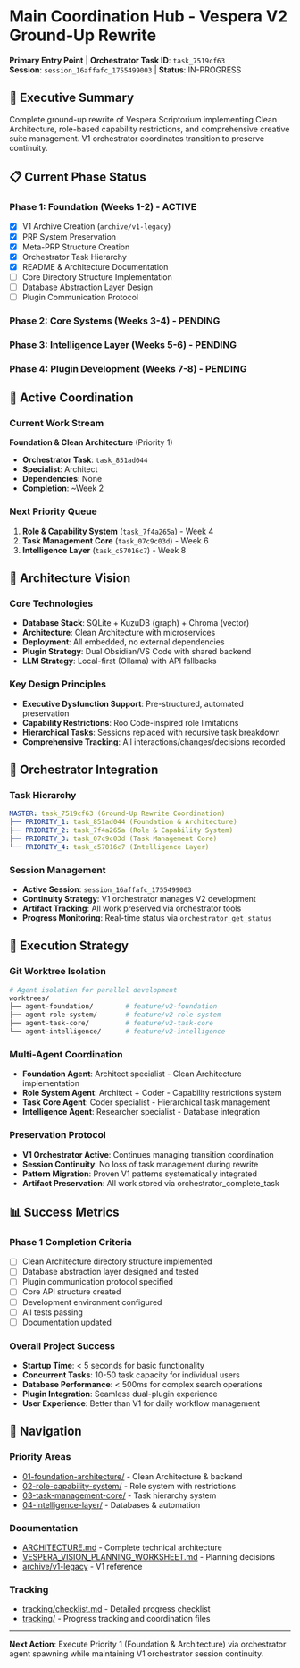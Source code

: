 # Main Coordination Hub - Vespera V2 Ground-Up Rewrite

**Primary Entry Point** | **Orchestrator Task ID**: `task_7519cf63`  
**Session**: `session_16affafc_1755499003` | **Status**: IN-PROGRESS

## 🎯 Executive Summary

Complete ground-up rewrite of Vespera Scriptorium implementing Clean Architecture, role-based capability restrictions, and comprehensive creative suite management. V1 orchestrator coordinates transition to preserve continuity.

## 📋 Current Phase Status

### Phase 1: Foundation (Weeks 1-2) - **ACTIVE**
- [x] V1 Archive Creation (`archive/v1-legacy`)
- [x] PRP System Preservation 
- [x] Meta-PRP Structure Creation
- [x] Orchestrator Task Hierarchy
- [x] README & Architecture Documentation
- [ ] Core Directory Structure Implementation
- [ ] Database Abstraction Layer Design
- [ ] Plugin Communication Protocol

### Phase 2: Core Systems (Weeks 3-4) - PENDING
### Phase 3: Intelligence Layer (Weeks 5-6) - PENDING  
### Phase 4: Plugin Development (Weeks 7-8) - PENDING

## 🔄 Active Coordination

### Current Work Stream
**Foundation & Clean Architecture** (Priority 1)
- **Orchestrator Task**: `task_851ad044`
- **Specialist**: Architect
- **Dependencies**: None
- **Completion**: ~Week 2

### Next Priority Queue
1. **Role & Capability System** (`task_7f4a265a`) - Week 4
2. **Task Management Core** (`task_07c9c03d`) - Week 6  
3. **Intelligence Layer** (`task_c57016c7`) - Week 8

## 🎨 Architecture Vision

### Core Technologies
- **Database Stack**: SQLite + KuzuDB (graph) + Chroma (vector)
- **Architecture**: Clean Architecture with microservices
- **Deployment**: All embedded, no external dependencies
- **Plugin Strategy**: Dual Obsidian/VS Code with shared backend
- **LLM Strategy**: Local-first (Ollama) with API fallbacks

### Key Design Principles
- **Executive Dysfunction Support**: Pre-structured, automated preservation
- **Capability Restrictions**: Roo Code-inspired role limitations
- **Hierarchical Tasks**: Sessions replaced with recursive task breakdown
- **Comprehensive Tracking**: All interactions/changes/decisions recorded

## 🔧 Orchestrator Integration

### Task Hierarchy
```yaml
MASTER: task_7519cf63 (Ground-Up Rewrite Coordination)
├── PRIORITY_1: task_851ad044 (Foundation & Architecture)
├── PRIORITY_2: task_7f4a265a (Role & Capability System)  
├── PRIORITY_3: task_07c9c03d (Task Management Core)
└── PRIORITY_4: task_c57016c7 (Intelligence Layer)
```

### Session Management
- **Active Session**: `session_16affafc_1755499003`
- **Continuity Strategy**: V1 orchestrator manages V2 development
- **Artifact Tracking**: All work preserved via orchestrator tools
- **Progress Monitoring**: Real-time status via `orchestrator_get_status`

## 🚀 Execution Strategy

### Git Worktree Isolation
```bash
# Agent isolation for parallel development
worktrees/
├── agent-foundation/        # feature/v2-foundation
├── agent-role-system/       # feature/v2-role-system
├── agent-task-core/         # feature/v2-task-core
└── agent-intelligence/      # feature/v2-intelligence
```

### Multi-Agent Coordination
- **Foundation Agent**: Architect specialist - Clean Architecture implementation
- **Role System Agent**: Architect + Coder - Capability restrictions system
- **Task Core Agent**: Coder specialist - Hierarchical task management
- **Intelligence Agent**: Researcher specialist - Database integration

### Preservation Protocol
- **V1 Orchestrator Active**: Continues managing transition coordination
- **Session Continuity**: No loss of task management during rewrite
- **Pattern Migration**: Proven V1 patterns systematically integrated
- **Artifact Preservation**: All work stored via orchestrator_complete_task

## 📊 Success Metrics

### Phase 1 Completion Criteria
- [ ] Clean Architecture directory structure implemented
- [ ] Database abstraction layer designed and tested
- [ ] Plugin communication protocol specified
- [ ] Core API structure created
- [ ] Development environment configured
- [ ] All tests passing
- [ ] Documentation updated

### Overall Project Success
- **Startup Time**: < 5 seconds for basic functionality
- **Concurrent Tasks**: 10-50 task capacity for individual users
- **Database Performance**: < 500ms for complex search operations
- **Plugin Integration**: Seamless dual-plugin experience
- **User Experience**: Better than V1 for daily workflow management

## 🔗 Navigation

### Priority Areas
- [01-foundation-architecture/](../01-foundation-architecture/) - Clean Architecture & backend
- [02-role-capability-system/](../02-role-capability-system/) - Role system with restrictions  
- [03-task-management-core/](../03-task-management-core/) - Task hierarchy system
- [04-intelligence-layer/](../04-intelligence-layer/) - Databases & automation

### Documentation
- [ARCHITECTURE.md](../../../ARCHITECTURE.md) - Complete technical architecture
- [VESPERA_VISION_PLANNING_WORKSHEET.md](../../../VESPERA_VISION_PLANNING_WORKSHEET.md) - Planning decisions
- [archive/v1-legacy](https://github.com/EchoingVesper/vespera-atelier/tree/archive/v1-legacy) - V1 reference

### Tracking
- [tracking/checklist.md](tracking/checklist.md) - Detailed progress checklist
- [tracking/](tracking/) - Progress tracking and coordination files

---

**Next Action**: Execute Priority 1 (Foundation & Architecture) via orchestrator agent spawning while maintaining V1 orchestrator session continuity.